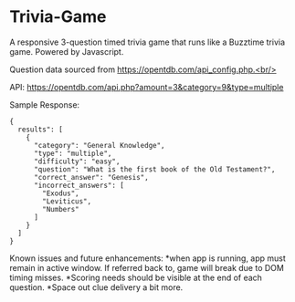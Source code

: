 # Trivia-Game
A responsive 3-question timed trivia game that runs like a Buzztime trivia game. Powered by Javascript.

Question data sourced from https://opentdb.com/api_config.php.<br/>

API: https://opentdb.com/api.php?amount=3&category=9&type=multiple<br/>

Sample Response:
```
{ 
  results": [
    {
      "category": "General Knowledge",
      "type": "multiple",
      "difficulty": "easy",
      "question": "What is the first book of the Old Testament?",
      "correct_answer": "Genesis",
      "incorrect_answers": [
        "Exodus",
        "Leviticus",
        "Numbers"
      ]
    }
  ]
}
```

Known issues and future enhancements:
*when app is running, app must remain in active window. If referred back to, game will break due to DOM timing misses.
*Scoring needs should be visible at the end of each question.
*Space out clue delivery a bit more.
